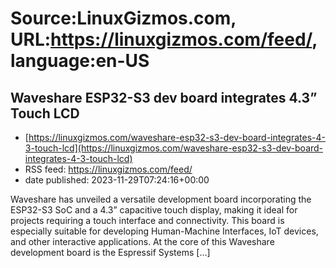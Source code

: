 # Source:LinuxGizmos.com, URL:https://linuxgizmos.com/feed/, language:en-US

## Waveshare ESP32-S3 dev board integrates 4.3” Touch LCD
 - [https://linuxgizmos.com/waveshare-esp32-s3-dev-board-integrates-4-3-touch-lcd](https://linuxgizmos.com/waveshare-esp32-s3-dev-board-integrates-4-3-touch-lcd)
 - RSS feed: https://linuxgizmos.com/feed/
 - date published: 2023-11-29T07:24:16+00:00

Waveshare has unveiled a versatile development board incorporating the ESP32-S3 SoC and a 4.3&#8221; capacitive touch display, making it ideal for projects requiring a touch interface and connectivity. This board is especially suitable for developing Human-Machine Interfaces, IoT devices, and other interactive applications. At the core of this Waveshare development board is the Espressif Systems [&#8230;]

